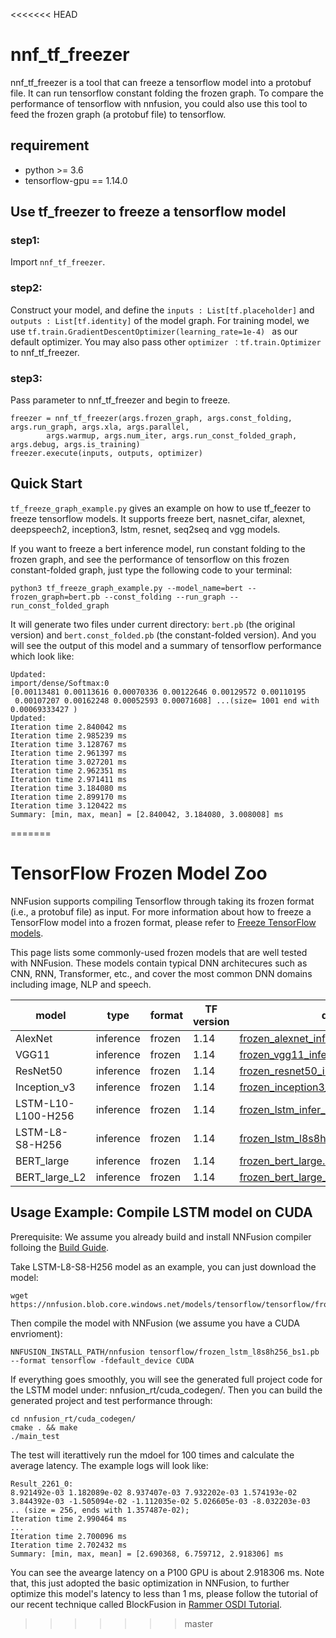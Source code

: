 <<<<<<< HEAD
# nnf_tf_freezer
nnf_tf_freezer is a tool that can freeze a tensorflow model into a protobuf file. It can run tensorflow constant folding the frozen graph. To compare the performance of tensorflow with nnfusion, you could also use this tool to feed the frozen graph (a protobuf file) to tensorflow. 

## requirement
* python >= 3.6
* tensorflow-gpu == 1.14.0

## Use tf_freezer to freeze a tensorflow model

### step1:
Import `nnf_tf_freezer`.

### step2: 
Construct your model, and define the `inputs : List[tf.placeholder]` and `outputs : List[tf.identity]` of the model graph. For training model, we use `tf.train.GradientDescentOptimizer(learning_rate=1e-4) ` as our default optimizer. You may also pass other `optimizer ：tf.train.Optimizer` to nnf_tf_freezer. 

### step3:
Pass parameter to nnf_tf_freezer and begin to freeze.
```
freezer = nnf_tf_freezer(args.frozen_graph, args.const_folding, args.run_graph, args.xla, args.parallel, 
        args.warmup, args.num_iter, args.run_const_folded_graph, args.debug, args.is_training)
freezer.execute(inputs, outputs, optimizer)
```

## Quick Start
`tf_freeze_graph_example.py` gives an example on how to use tf_feezer to freeze tensorflow models. It supports freeze bert, nasnet_cifar, alexnet, deepspeech2, inception3, lstm, resnet, seq2seq and vgg models.

If you want to freeze a bert inference model, run constant folding to the frozen graph, and see the performance of tensorflow on this frozen constant-folded graph, just type the following code to your terminal:

```
python3 tf_freeze_graph_example.py --model_name=bert --frozen_graph=bert.pb --const_folding --run_graph --run_const_folded_graph
```
It will generate two files under current directory:  `bert.pb` (the original version) and `bert.const_folded.pb` (the constant-folded version). And you will see the output of this model and a summary of tensorflow performance which look like:
```
Updated:
import/dense/Softmax:0
[0.00113481 0.00113616 0.00070336 0.00122646 0.00129572 0.00110195
 0.00107207 0.00162248 0.00052593 0.00071608] ...(size= 1001 end with 0.00069333427 )
Updated:
Iteration time 2.840042 ms
Iteration time 2.985239 ms
Iteration time 3.128767 ms
Iteration time 2.961397 ms
Iteration time 3.027201 ms
Iteration time 2.962351 ms
Iteration time 2.971411 ms
Iteration time 3.184080 ms
Iteration time 2.899170 ms
Iteration time 3.120422 ms
Summary: [min, max, mean] = [2.840042, 3.184080, 3.008008] ms
```
=======
# TensorFlow Frozen Model Zoo

NNFusion supports compiling Tensorflow through taking its frozen format (i.e., a protobuf file) as input. For more information about how to freeze a TensorFlow model into a frozen format, please refer to [Freeze TensorFlow models]().

This page lists some commonly-used frozen models that are well tested with NNFusion. These models contain typical DNN architecures such as CNN, RNN, Transformer, etc., and cover the most common DNN domains including image, NLP and speech.


| model        | type        | format | TF version | download link |
| -----------  | ----------- | -------| ---------  | ------------- |              
| AlexNet      | inference   | frozen | 1.14 | [frozen_alexnet_infer_batch_1.const_folded.pb](https://nnfusion.blob.core.windows.net/models/tensorflow/frozen_alexnet_infer_batch_1.const_folded.pb)  |
| VGG11        | inference   | frozen | 1.14 | [frozen_vgg11_infer_batch_1.const_folded.pb](https://nnfusion.blob.core.windows.net/models/tensorflow/frozen_vgg11_infer_batch_1.const_folded.pb)    |
| ResNet50     | inference   | frozen | 1.14 | [frozen_resnet50_infer_batch_1.const_folded.pb](https://nnfusion.blob.core.windows.net/models/tensorflow/frozen_resnet50_infer_batch_1.const_folded.pb) |
| Inception_v3 | inference   | frozen | 1.14 | [frozen_inception3_infer_batch_1.const_folded.pb](https://nnfusion.blob.core.windows.net/models/tensorflow/frozen_inception3_infer_batch_1.const_folded.pb)
| LSTM-L10-L100-H256 | inference   | frozen | 1.14 | [frozen_lstm_infer_batch_1.const_folded.pb](https://nnfusion.blob.core.windows.net/models/tensorflow/frozen_lstm_infer_batch_1.const_folded.pb)
| LSTM-L8-S8-H256 | inference | frozen | 1.14 | [frozen_lstm_l8s8h256_bs1.pb](https://nnfusion.blob.core.windows.net/models/tensorflow/frozen_lstm_l8s8h256_bs1.pb) | 
| BERT_large | inference | frozen | 1.14 | [frozen_bert_large.const_folded.pb](https://nnfusion.blob.core.windows.net/models/frozen_bert_large.const_folded.pb) | 
| BERT_large_L2 | inference | frozen | 1.14 | [frozen_bert_large_layer_2.const_folded.pb](https://nnfusion.blob.core.windows.net/models/frozen_bert_large_layer_2.const_folded.pb) | 

## Usage Example: Compile LSTM model on CUDA

Prerequisite: We assume you already build and install NNFusion compiler folloing the [Build Guide](https://github.com/microsoft/nnfusion/wiki/Build-Guide).

Take LSTM-L8-S8-H256 model as an example, you can just download the model:

```
wget https://nnfusion.blob.core.windows.net/models/tensorflow/tensorflow/frozen_lstm_l8s8h256_bs1.pb
```

Then compile the model with NNFusion (we assume you have a CUDA envrioment):
```
NNFUSION_INSTALL_PATH/nnfusion tensorflow/frozen_lstm_l8s8h256_bs1.pb --format tensorflow -fdefault_device CUDA
```

If everything goes smoothly, you will see the generated full project code for the LSTM model under: nnfusion_rt/cuda_codegen/. 
Then you can build the generated project and test performance through:
```
cd nnfusion_rt/cuda_codegen/
cmake . && make
./main_test
```
The test will iterattively run the mdoel for 100 times and calculate the average latency. The example logs will look like:
```
Result_2261_0: 
8.921492e-03 1.182089e-02 8.937407e-03 7.932202e-03 1.574193e-02 3.844392e-03 -1.505094e-02 -1.112035e-02 5.026605e-03 -8.032203e-03  .. (size = 256, ends with 1.357487e-02);
Iteration time 2.990464 ms
...
Iteration time 2.700096 ms
Iteration time 2.702432 ms
Summary: [min, max, mean] = [2.690368, 6.759712, 2.918306] ms
```
You can see the avearge latency on a P100 GPU is about 2.918306 ms. Note that, this just adopted the basic optimization in NNFusion, to further optimize this model's latency to less than 1 ms, please follow the tutorial of our recent technique called BlockFusion in [Rammer OSDI Tutorial](https://github.com/microsoft/nnfusion/blob/osdi20_artifact/artifacts/get_started_tutorial/README_GET_STARTED.md).

>>>>>>> master

